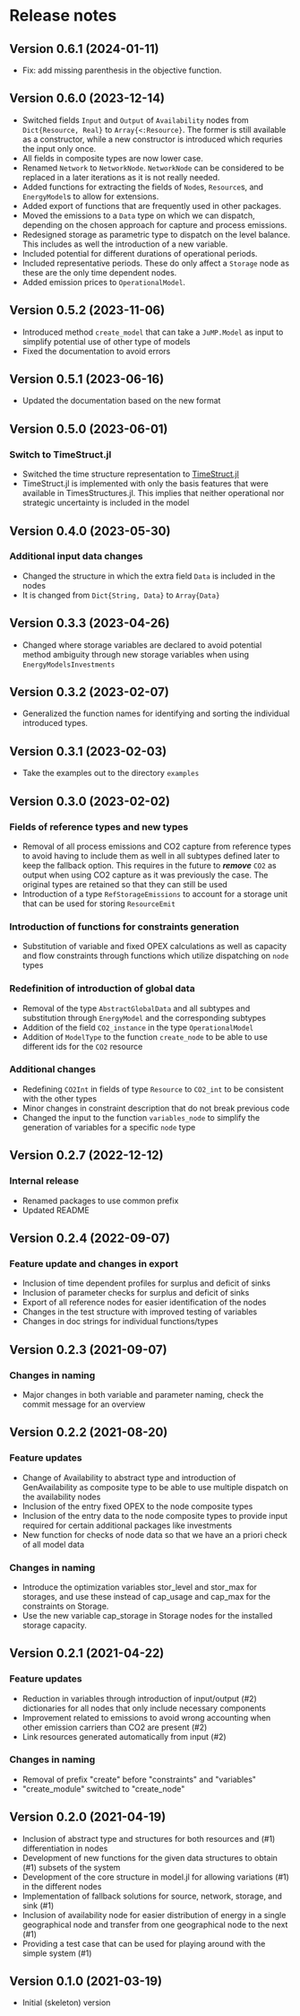 # Release notes

Version 0.6.1 (2024-01-11)
--------------------------
 * Fix: add missing parenthesis in the objective function.

Version 0.6.0 (2023-12-14)
--------------------------
 * Switched fields `Input` and `Output` of `Availability` nodes from `Dict{Resource, Real}` to `Array{<:Resource}`. The former is still available as a constructor, while a new constructor is introduced which requries the input only once.
 * All fields in composite types are now lower case.
 * Renamed `Network` to `NetworkNode`. `NetworkNode` can be considered to be replaced in a later iterations as it is not really needed.
 * Added functions for extracting the fields of `Node`s, `Resource`s, and `EnergyModel`s to allow for extensions.
 * Added export of functions that are frequently used in other packages.
 * Moved the emissions to a `Data` type on which we can dispatch, depending on the chosen approach for capture and process emissions.
 * Redesigned storage as parametric type to dispatch on the level balance. This includes as well the introduction of a new variable.
 * Included potential for different durations of operational periods.
 * Included representative periods. These do only affect a `Storage` node as these are the only time dependent nodes.
 * Added emission prices to `OperationalModel`.

Version 0.5.2 (2023-11-06)
--------------------------
 * Introduced method `create_model` that can take a `JuMP.Model` as input to simplify potential use of other type of models
 * Fixed the documentation to avoid errors

Version 0.5.1 (2023-06-16)
--------------------------
 * Updated the documentation based on the new format

Version 0.5.0 (2023-06-01)
--------------------------
### Switch to TimeStruct.jl
 * Switched the time structure representation to [TimeStruct.jl](https://gitlab.sintef.no/julia-one-sintef/timestruct.jl)
 * TimeStruct.jl is implemented with only the basis features that were available in TimesStructures.jl. This implies that neither operational nor strategic uncertainty is included in the model

Version 0.4.0 (2023-05-30)
--------------------------
### Additional input data changes
 * Changed the structure in which the extra field `Data` is included in the nodes
 * It is changed from `Dict{String, Data}` to `Array{Data}`

Version 0.3.3 (2023-04-26)
--------------------------
 * Changed where storage variables are declared to avoid potential method ambiguity through new storage variables when using `EnergyModelsInvestments`

Version 0.3.2 (2023-02-07)
--------------------------
 * Generalized the function names for identifying and sorting the individual introduced types.

Version 0.3.1 (2023-02-03)
--------------------------
 * Take the examples out to the directory `examples`

Version 0.3.0 (2023-02-02)
--------------------------
### Fields of reference types and new types
* Removal of all process emissions and CO2 capture from reference types to avoid having to include them as well
in all subtypes defined later to keep the fallback option. This requires in the future to ***remove*** `CO2` as output when using CO2 capture as it was previously the case. The original types are retained so that they can still be used
* Introduction of a type `RefStorageEmissions` to account for a storage unit that can be used for storing `ResourceEmit`

### Introduction of functions for constraints generation
* Substitution of variable and fixed OPEX calculations as well as capacity and flow constraints through functions which utilize dispatching on `node` types

### Redefinition of introduction of global data
* Removal of the type `AbstractGlobalData` and all subtypes and substitution through `EnergyModel` and the corresponding subtypes
* Addition of the field `CO2_instance` in the type `OperationalModel`
* Addition of `ModelType` to the function `create_node` to be able to use different ids for the `CO2` resource

### Additional changes
* Redefining `CO2Int` in fields of type `Resource` to `CO2_int` to be consistent with the other types
* Minor changes in constraint description that do not break previous code
* Changed the input to the function `variables_node` to simplify the generation of variables for a specific `node` type

Version 0.2.7 (2022-12-12)
--------------------------
### Internal release
* Renamed packages to use common prefix
* Updated README

Version 0.2.4 (2022-09-07)
--------------------------
### Feature update and changes in export
* Inclusion of time dependent profiles for surplus and deficit of sinks
* Inclusion of parameter checks for surplus and deficit of sinks
* Export of all reference nodes for easier identification of the nodes
* Changes in the test structure with improved testing of variables
* Changes in doc strings for individual functions/types

Version 0.2.3 (2021-09-07)
--------------------------
### Changes in naming
* Major changes in both variable and parameter naming, check the commit message for an overview

Version 0.2.2 (2021-08-20)
--------------------------
### Feature updates
* Change of Availability to abstract type and introduction of GenAvailability
  as composite type to be able to use multiple dispatch on the availability nodes
* Inclusion of the entry fixed OPEX to the node composite types
* Inclusion of the entry data to the node composite types to provide input
  required for certain additional packages like investments
* New function for checks of node data so that we have an a priori check of all
  model data

### Changes in naming
* Introduce the optimization variables stor_level and stor_max for storages, and
  use these instead of cap_usage and cap_max for the constraints on Storage.
* Use the new variable cap_storage in Storage nodes for the installed storage capacity.

Version 0.2.1 (2021-04-22)
--------------------------
### Feature updates
* Reduction in variables through introduction of input/output (#2)
dictionaries for all nodes that only include necessary components
* Improvement related to emissions to avoid wrong accounting when other emission carriers than CO2 are present (#2)
* Link resources generated automatically from input (#2)

### Changes in naming
* Removal of prefix "create" before "constraints" and "variables"
* "create_module" switched to "create_node"

Version 0.2.0 (2021-04-19)
--------------------------
* Inclusion of abstract type and structures for both resources and (#1)
differentiation in nodes
* Development of new functions for the given data structures to obtain (#1)
subsets of the system
* Development of the core structure in model.jl for allowing variations (#1)
in the different nodes
* Implementation of fallback solutions for source, network, storage,
and sink (#1)
* Inclusion of availability node for easier distribution of energy in a
single geographical node and transfer from one geographical node to the
next (#1)
* Providing a test case that can be used for playing around with the simple
system (#1)

Version 0.1.0 (2021-03-19)
--------------------------
* Initial (skeleton) version
